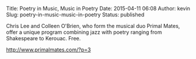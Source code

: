 Title: Poetry in Music, Music in Poetry
Date: 2015-04-11 06:08
Author: kevin
Slug: poetry-in-music-music-in-poetry
Status: published

Chris Lee and Colleen O'Brien, who form the musical duo Primal Mates, offer a unique program combining jazz with poetry ranging from Shakespeare to Kerouac. Free.

http://www.primalmates.com/?p=3
